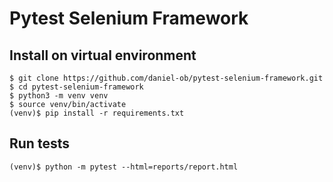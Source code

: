 # Pytest Selenium Framework

## Install on virtual environment

    $ git clone https://github.com/daniel-ob/pytest-selenium-framework.git
    $ cd pytest-selenium-framework
    $ python3 -m venv venv
    $ source venv/bin/activate
    (venv)$ pip install -r requirements.txt


## Run tests

    (venv)$ python -m pytest --html=reports/report.html
